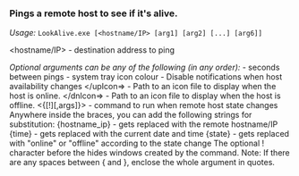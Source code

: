 ### Pings a remote host to see if it's alive.

*Usage:*
	`LookAlive.exe [<hostname/IP> [arg1] [arg2] [...] [arg6]]`
	
<hostname/IP> - destination address to ping

*Optional arguments can be any of the following (in any order):*
<pingPeriod> - seconds between pings
<iconColour> - system tray icon colour
</d> - Disable notifications when host availability changes
</upIcon=<path>> - Path to an icon file to display when the host is online.
</dnIcon=<path>> - Path to an icon file to display when the host is offline.
<{[!]<fileName>[,args]}> - command to run when remote host state changes
Anywhere inside the braces, you can add the following strings for substitution:
{hostname_ip} - gets replaced with the remote hostname/IP
{time} - gets replaced with the current date and time
{state} - gets replaced with "online" or "offline" according to the state change
The optional ! character before the <fileName> hides windows created by the command.
Note: If there are any spaces between { and }, enclose the whole argument in quotes.
